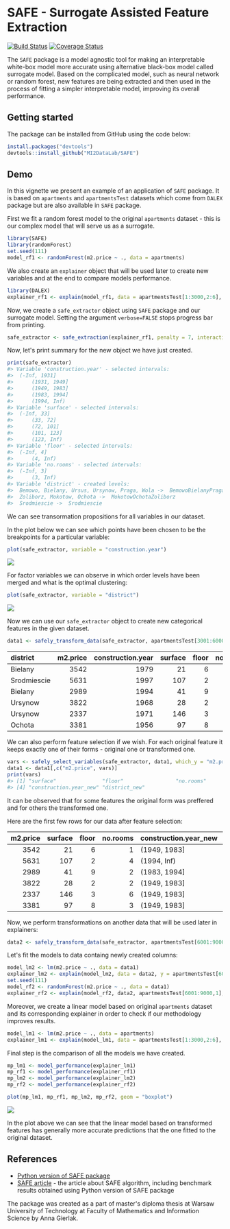 
SAFE - Surrogate Assisted Feature Extraction
============================================

[![Build Status](https://travis-ci.org/MI2DataLab/SAFE.svg?branch=master)](https://travis-ci.org/MI2DataLab/SAFE) [![Coverage Status](https://codecov.io/gh/MI2DataLab/SAFE/branch/master/graph/badge.svg)](https://codecov.io/gh/MI2DataLab/SAFE)

The `SAFE` package is a model agnostic tool for making an interpretable white-box model more accurate using alternative black-box model called surrogate model. Based on the complicated model, such as neural network or random forest, new features are being extracted and then used in the process of fitting a simpler interpretable model, improving its overall performance.

Getting started
---------------

The package can be installed from GitHub using the code below:

``` r
install.packages("devtools")
devtools::install_github("MI2DataLab/SAFE")
```

Demo
----

In this vignette we present an example of an application of `SAFE` package. It is based on `apartments` and `apartmentsTest` datasets which come from `DALEX` package but are also available in `SAFE` package.

First we fit a random forest model to the original `apartments` dataset - this is our complex model that will serve us as a surrogate.

``` r
library(SAFE)
library(randomForest)
set.seed(111)
model_rf1 <- randomForest(m2.price ~ ., data = apartments)
```

We also create an `explainer` object that will be used later to create new variables and at the end to compare models performance.

``` r
library(DALEX)
explainer_rf1 <- explain(model_rf1, data = apartmentsTest[1:3000,2:6], y = apartmentsTest[1:3000,1], label = "rf1")
```

Now, we create a `safe_extractor` object using `SAFE` package and our surrogate model. Setting the argument `verbose=FALSE` stops progress bar from printing.

``` r
safe_extractor <- safe_extraction(explainer_rf1, penalty = 7, interactions = FALSE, verbose = FALSE)
```

Now, let's print summary for the new object we have just created.

``` r
print(safe_extractor)
#> Variable 'construction.year' - selected intervals:
#>  (-Inf, 1931]
#>      (1931, 1949]
#>      (1949, 1983]
#>      (1983, 1994]
#>      (1994, Inf)
#> Variable 'surface' - selected intervals:
#>  (-Inf, 33]
#>      (33, 72]
#>      (72, 101]
#>      (101, 123]
#>      (123, Inf)
#> Variable 'floor' - selected intervals:
#>  (-Inf, 4]
#>      (4, Inf)
#> Variable 'no.rooms' - selected intervals:
#>  (-Inf, 3]
#>      (3, Inf)
#> Variable 'district' - created levels:
#>  Bemowo, Bielany, Ursus, Ursynow, Praga, Wola ->  BemowoBielanyPragaUrsusUrsynowWola 
#>  Zoliborz, Mokotow, Ochota ->  MokotowOchotaZoliborz 
#>  Srodmiescie ->  Srodmiescie
```

We can see transormation propositions for all variables in our dataset.

In the plot below we can see which points have been chosen to be the breakpoints for a particular variable:

``` r
plot(safe_extractor, variable = "construction.year")
```

![](README_files/figure-markdown_github/unnamed-chunk-6-1.png)

For factor variables we can observe in which order levels have been merged and what is the optimal clustering:

``` r
plot(safe_extractor, variable = "district")
```

![](README_files/figure-markdown_github/unnamed-chunk-7-1.png)

Now we can use our `safe_extractor` object to create new categorical features in the given dataset.

``` r
data1 <- safely_transform_data(safe_extractor, apartmentsTest[3001:6000,], verbose = FALSE)
```

| district    |  m2.price|  construction.year|  surface|  floor|  no.rooms| construction.year\_new | surface\_new | floor\_new | no.rooms\_new | district\_new                      |
|:------------|---------:|------------------:|--------:|------:|---------:|:-----------------------|:-------------|:-----------|:--------------|:-----------------------------------|
| Bielany     |      3542|               1979|       21|      6|         1| (1949, 1983\]          | (-Inf, 33\]  | (4, Inf)   | (-Inf, 3\]    | BemowoBielanyPragaUrsusUrsynowWola |
| Srodmiescie |      5631|               1997|      107|      2|         4| (1994, Inf)            | (101, 123\]  | (-Inf, 4\] | (3, Inf)      | Srodmiescie                        |
| Bielany     |      2989|               1994|       41|      9|         2| (1983, 1994\]          | (33, 72\]    | (4, Inf)   | (-Inf, 3\]    | BemowoBielanyPragaUrsusUrsynowWola |
| Ursynow     |      3822|               1968|       28|      2|         2| (1949, 1983\]          | (-Inf, 33\]  | (-Inf, 4\] | (-Inf, 3\]    | BemowoBielanyPragaUrsusUrsynowWola |
| Ursynow     |      2337|               1971|      146|      3|         6| (1949, 1983\]          | (123, Inf)   | (-Inf, 4\] | (3, Inf)      | BemowoBielanyPragaUrsusUrsynowWola |
| Ochota      |      3381|               1956|       97|      8|         3| (1949, 1983\]          | (72, 101\]   | (4, Inf)   | (-Inf, 3\]    | MokotowOchotaZoliborz              |

We can also perform feature selection if we wish. For each original feature it keeps exactly one of their forms - original one or transformed one.

``` r
vars <- safely_select_variables(safe_extractor, data1, which_y = "m2.price", verbose = FALSE)
data1 <- data1[,c("m2.price", vars)]
print(vars)
#> [1] "surface"               "floor"                 "no.rooms"             
#> [4] "construction.year_new" "district_new"
```

It can be observed that for some features the original form was preffered and for others the transformed one.

Here are the first few rows for our data after feature selection:

|  m2.price|  surface|  floor|  no.rooms| construction.year\_new | district\_new                      |
|---------:|--------:|------:|---------:|:-----------------------|:-----------------------------------|
|      3542|       21|      6|         1| (1949, 1983\]          | BemowoBielanyPragaUrsusUrsynowWola |
|      5631|      107|      2|         4| (1994, Inf)            | Srodmiescie                        |
|      2989|       41|      9|         2| (1983, 1994\]          | BemowoBielanyPragaUrsusUrsynowWola |
|      3822|       28|      2|         2| (1949, 1983\]          | BemowoBielanyPragaUrsusUrsynowWola |
|      2337|      146|      3|         6| (1949, 1983\]          | BemowoBielanyPragaUrsusUrsynowWola |
|      3381|       97|      8|         3| (1949, 1983\]          | MokotowOchotaZoliborz              |

Now, we perform transformations on another data that will be used later in explainers:

``` r
data2 <- safely_transform_data(safe_extractor, apartmentsTest[6001:9000,], verbose = FALSE)[,c("m2.price", vars)]
```

Let's fit the models to data containg newly created columns:

``` r
model_lm2 <- lm(m2.price ~ ., data = data1)
explainer_lm2 <- explain(model_lm2, data = data2, y = apartmentsTest[6001:9000,1], label = "lm2")
set.seed(111)
model_rf2 <- randomForest(m2.price ~ ., data = data1)
explainer_rf2 <- explain(model_rf2, data2, apartmentsTest[6001:9000,1], label = "rf2")
```

Moreover, we create a linear model based on original `apartments` dataset and its corresponding explainer in order to check if our methodology improves results.

``` r
model_lm1 <- lm(m2.price ~ ., data = apartments)
explainer_lm1 <- explain(model_lm1, data = apartmentsTest[1:3000,2:6], y = apartmentsTest[1:3000,1], label = "lm1")
```

Final step is the comparison of all the models we have created.

``` r
mp_lm1 <- model_performance(explainer_lm1)
mp_rf1 <- model_performance(explainer_rf1)
mp_lm2 <- model_performance(explainer_lm2)
mp_rf2 <- model_performance(explainer_rf2)
```

``` r
plot(mp_lm1, mp_rf1, mp_lm2, mp_rf2, geom = "boxplot")
```

![](README_files/figure-markdown_github/unnamed-chunk-16-1.png)

In the plot above we can see that the linear model based on transformed features has generally more accurate predictions that the one fitted to the original dataset.

References
----------

-   [Python version of SAFE package](https://github.com/ModelOriented/SAFE)
-   [SAFE article](https://arxiv.org/abs/1902.11035) - the article about SAFE algorithm, including benchmark results obtained using Python version of SAFE package

The package was created as a part of master's diploma thesis at Warsaw University of Technology at Faculty of Mathematics and Information Science by Anna Gierlak.
